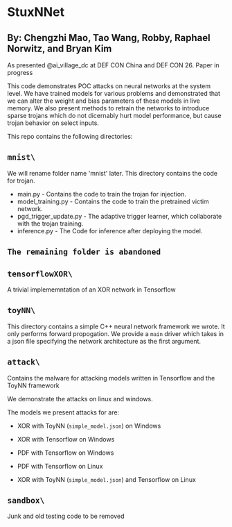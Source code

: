 # StuxNNet
## By: Chengzhi Mao, Tao Wang, Robby, Raphael Norwitz, and Bryan Kim

As presented @ai_village_dc at DEF CON China and DEF CON 26. Paper in progress

This code demonstrates POC attacks on neural networks at the system level. We have trained models for various problems and demonstrated that we can alter the weight and bias parameters of these models in live memory. We also present methods to retrain the networks to introduce sparse trojans which do not dicernably hurt model performance, but cause trojan behavior on select inputs.

This repo contains the following directories:

## `mnist\`
We will rename folder name 'mnist' later.
This directory contains the code for trojan.

* main.py  - Contains the code to train the trojan for injection.
* model_training.py - Contains the code to train the pretrained victim network.
* pgd_trigger_update.py - The adaptive trigger learner, which collaborate with the trojan training.
* inference.py - The Code for inference after deploying the model.


## `The remaining folder is abandoned`
## `tensorflowXOR\`

A trivial implememntation of an XOR network in Tensorflow

## `toyNN\`

This directory contains a simple C++ neural network framework we wrote. 
It only performs forward propogation. 
We provide a `main` driver which takes in a json file specifying the network architecture as the first argument.  

## `attack\`

Contains the malware for attacking models written in Tensorflow and the ToyNN framework

We demonstrate the attacks on linux and windows.

The models we present attacks for are:

- XOR with ToyNN (`simple_model.json`) on Windows
- XOR with Tensorflow on Windows
- PDF with Tensorflow on Windows

- PDF with Tensorflow on Linux
- XOR with ToyNN (`simple_model.json`) and Tensorflow on Linux

## `sandbox\`

Junk and old testing code to be removed
